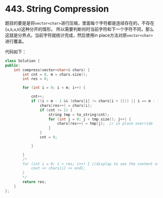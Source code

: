 # 443. String Compression

题目的要是是将`vector<char>`进行压缩，里面每个字符都是连续存在的，不存在{`a`,`b`,`a`,`b`}这种分开的情形。
所以需要判断何时当前字符和下一个字符不同，那么这就是分界点。当前字符就统计完成，然后使用in place方法对原`vector<char>`
进行覆盖。


代码如下：

```C++
class Solution {
public:
	int compress(vector<char>& chars) {
		int cnt = 0, m = chars.size();
		int res = 0;

		for (int i = 0; i < m; i++) {

			cnt++;
			if ((i < m - 1 && (chars[i] != chars[i + 1])) || i == m - 1) { //when i at end of the vector
				chars[res++] = chars[i];
				if (cnt != 1) {
					string tmp = to_string(cnt);
					for (int j = 0; j < tmp.size(); j++) {
						chars[res++] = tmp[j];  // in place override
					}
				}
				cnt = 0;

			}

		}
		/*
		for (int i = 0; i < res; i++) { //display to see the content of compressed vector
			cout << chars[i] << endl;
		}
		*/
		return res;
	}
};
```
